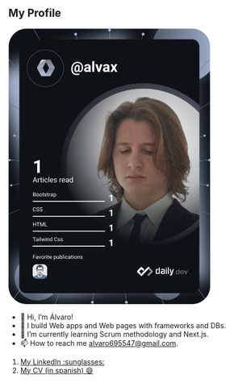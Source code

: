 ## My Profile

<a href="https://app.daily.dev/DailyDevTips"><img src="https://github.com/Alvax10/Alvax10/blob/main/devcard.svg" width="400" alt="Alvaro Bastia's Dev Card"/></a>

- 👋 Hi, I’m Álvaro!
- 👀 I build Web apps and Web pages with frameworks and DBs.
- 🌱 I’m currently learning Scrum methodology and Next.js.
- 📫 How to reach me alvaro695547@gmail.com.

<ol>
  <li>
    <a href="https://www.linkedin.com/in/%C3%A1lvaro-bast%C3%ADa-820929224/"> My LinkedIn :sunglasses: <a>
  </li>
  <li>
    <a href="https://docs.google.com/document/d/1qnU3J5bMPn9icLISckA5svl2fYslnay7BBsnMz1eFl8/edit?usp=sharing"> My CV (in spanish) 😄 <a>
  </li>
</ol>

<!---
Alvax10/Alvax10 is a ✨ special ✨ repository because its `README.md` (this file) appears on your GitHub profile.
You can click the Preview link to take a look at your changes.
--->
